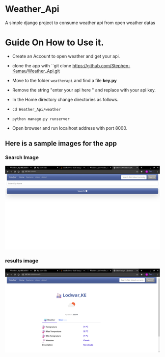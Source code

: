 # Weather_Api
A simple django project to consume weather api from open weather datas


# Guide On How to Use it.

- Create an Account to open weather and get your api.
- clone the app with  ``git clone https://github.com/Stephen-Kamau/Weather_Api.git

- Move to the folder ``weatherapi`` and find a file **key.py**
- Remove the string "enter your api here " and replace with your api key.
- In the Home directory change directories as follows.
- ``cd Weather_Api/weather``
- ``python manage.py runserver``
- Open browser and run localhost address with port 8000.


## Here is a sample images for the app

### Search Image 
<img src ="https://github.com/Stephen-Kamau/Weather_Api/blob/master/search.png" alt = "search image">


### results image
<img src="https://github.com/Stephen-Kamau/Weather_Api/blob/master/results.png" alt = "Results image">

